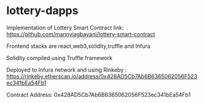 # lottery-dapps

Implementation of Lottery Smart Contract link: https://github.com/mannyiagbayani/lottery-smart-contract

Frontend stacks are react,web3,solidity,truffle and Infura

Solidity compiled using Truffle framework

Deployed to Infura network and using Rinkeby : 
https://rinkeby.etherscan.io/address/0x428AD5Cb7Ab6B6365062056F523ec341bEa54Fb1

Contract Address: 0x428AD5Cb7Ab6B6365062056F523ec341bEa54Fb1